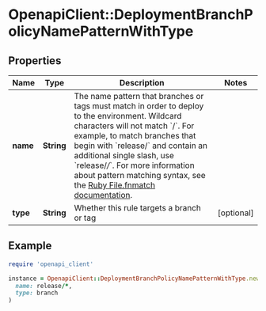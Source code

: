 # OpenapiClient::DeploymentBranchPolicyNamePatternWithType

## Properties

| Name | Type | Description | Notes |
| ---- | ---- | ----------- | ----- |
| **name** | **String** | The name pattern that branches or tags must match in order to deploy to the environment.  Wildcard characters will not match &#x60;/&#x60;. For example, to match branches that begin with &#x60;release/&#x60; and contain an additional single slash, use &#x60;release/*/*&#x60;. For more information about pattern matching syntax, see the [Ruby File.fnmatch documentation](https://ruby-doc.org/core-2.5.1/File.html#method-c-fnmatch). |  |
| **type** | **String** | Whether this rule targets a branch or tag | [optional] |

## Example

```ruby
require 'openapi_client'

instance = OpenapiClient::DeploymentBranchPolicyNamePatternWithType.new(
  name: release/*,
  type: branch
)
```

